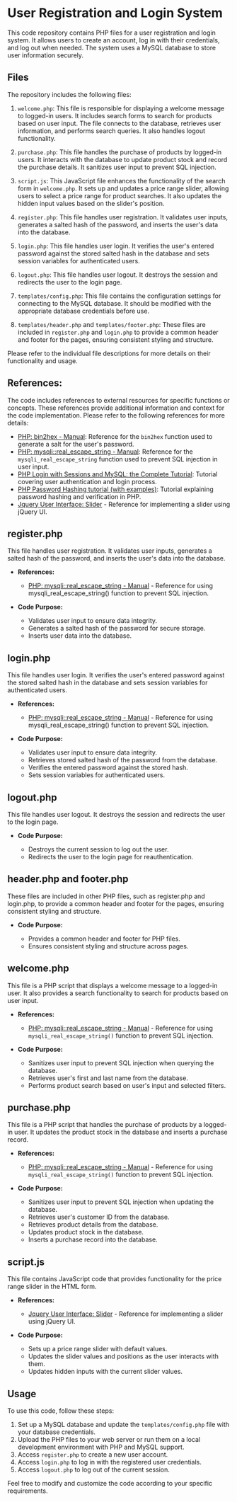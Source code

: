 # User Registration and Login System

This code repository contains PHP files for a user registration and login system. It allows users to create an account, log in with their credentials, and log out when needed. The system uses a MySQL database to store user information securely.

## Files

The repository includes the following files:

1. `welcome.php`: This file is responsible for displaying a welcome message to logged-in users. It includes search forms to search for products based on user input. The file connects to the database, retrieves user information, and performs search queries. It also handles logout functionality.

2. `purchase.php`: This file handles the purchase of products by logged-in users. It interacts with the database to update product stock and record the purchase details. It sanitizes user input to prevent SQL injection.

3. `script.js`: This JavaScript file enhances the functionality of the search form in `welcome.php`. It sets up and updates a price range slider, allowing users to select a price range for product searches. It also updates the hidden input values based on the slider's position.

4. `register.php`: This file handles user registration. It validates user inputs, generates a salted hash of the password, and inserts the user's data into the database.

5. `login.php`: This file handles user login. It verifies the user's entered password against the stored salted hash in the database and sets session variables for authenticated users.

6. `logout.php`: This file handles user logout. It destroys the session and redirects the user to the login page.

7. `templates/config.php`: This file contains the configuration settings for connecting to the MySQL database. It should be modified with the appropriate database credentials before use.

8. `templates/header.php` and `templates/footer.php`: These files are included in `register.php` and `login.php` to provide a common header and footer for the pages, ensuring consistent styling and structure.

Please refer to the individual file descriptions for more details on their functionality and usage.

## References:

The code includes references to external resources for specific functions or concepts. These references provide additional information and context for the code implementation. Please refer to the following references for more details:

- [PHP: bin2hex - Manual](https://www.php.net/manual/en/function.bin2hex.php): Reference for the `bin2hex` function used to generate a salt for the user's password.
- [PHP: mysqli::real_escape_string - Manual](https://www.php.net/manual/en/mysqli.real-escape-string.php): Reference for the `mysqli_real_escape_string` function used to prevent SQL injection in user input.
- [PHP Login with Sessions and MySQL: the Complete Tutorial](https://alexwebdevelop.com/user-authentication/#security): Tutorial covering user authentication and login process.
- [PHP Password Hashing tutorial (with examples)](https://alexwebdevelop.com/php-password-hashing/): Tutorial explaining password hashing and verification in PHP.
- [Jquery User Interface: Slider](https://jqueryui.com/slider/#range) - Reference for implementing a slider using jQuery UI.

## register.php

This file handles user registration. It validates user inputs, generates a salted hash of the password, and inserts the user's data into the database.
- **References:**
  - [PHP: mysqli::real_escape_string - Manual](https://www.php.net/manual/en/mysqli.real-escape-string.php) - Reference for using mysqli_real_escape_string() function to prevent SQL injection.

- **Code Purpose:**
   - Validates user input to ensure data integrity.
   - Generates a salted hash of the password for secure storage.
   - Inserts user data into the database.

## login.php

This file handles user login. It verifies the user's entered password against the stored salted hash in the database and sets session variables for authenticated users.

- **References:**

   - [PHP: mysqli::real_escape_string - Manual](https://www.php.net/manual/en/mysqli.real-escape-string.php) - Reference for using mysqli_real_escape_string() function to prevent SQL injection.

- **Code Purpose:**
   - Validates user input to ensure data integrity.
   - Retrieves stored salted hash of the password from the database.
   - Verifies the entered password against the stored hash.
   - Sets session variables for authenticated users.

## logout.php

This file handles user logout. It destroys the session and redirects the user to the login page.

- **Code Purpose:**

    - Destroys the current session to log out the user.
    - Redirects the user to the login page for reauthentication.

## header.php and footer.php

These files are included in other PHP files, such as register.php and login.php, to provide a common header and footer for the pages, ensuring consistent styling and structure.

- **Code Purpose:**

   - Provides a common header and footer for PHP files.
   - Ensures consistent styling and structure across pages.


## welcome.php

This file is a PHP script that displays a welcome message to a logged-in user. It also provides a search functionality to search for products based on user input.

- **References:**
  - [PHP: mysqli::real_escape_string - Manual](https://www.php.net/manual/en/mysqli.real-escape-string.php) - Reference for using `mysqli_real_escape_string()` function to prevent SQL injection.

- **Code Purpose:**
  - Sanitizes user input to prevent SQL injection when querying the database.
  - Retrieves user's first and last name from the database.
  - Performs product search based on user's input and selected filters.

## purchase.php

This file is a PHP script that handles the purchase of products by a logged-in user. It updates the product stock in the database and inserts a purchase record.

- **References:**
  - [PHP: mysqli::real_escape_string - Manual](https://www.php.net/manual/en/mysqli.real-escape-string.php) - Reference for using `mysqli_real_escape_string()` function to prevent SQL injection.

- **Code Purpose:**
  - Sanitizes user input to prevent SQL injection when updating the database.
  - Retrieves user's customer ID from the database.
  - Retrieves product details from the database.
  - Updates product stock in the database.
  - Inserts a purchase record into the database.

## script.js

This file contains JavaScript code that provides functionality for the price range slider in the HTML form.

- **References:**
  - [Jquery User Interface: Slider](https://jqueryui.com/slider/#range) - Reference for implementing a slider using jQuery UI.

- **Code Purpose:**
  - Sets up a price range slider with default values.
  - Updates the slider values and positions as the user interacts with them.
  - Updates hidden inputs with the current slider values.

## Usage

To use this code, follow these steps:

1. Set up a MySQL database and update the `templates/config.php` file with your database credentials.
2. Upload the PHP files to your web server or run them on a local development environment with PHP and MySQL support.
3. Access `register.php` to create a new user account.
4. Access `login.php` to log in with the registered user credentials.
5. Access `logout.php` to log out of the current session.

Feel free to modify and customize the code according to your specific requirements.



